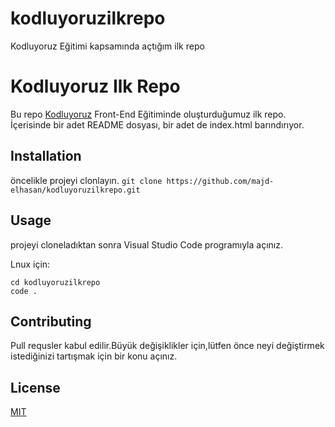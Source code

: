 # kodluyoruzilkrepo
Kodluyoruz Eğitimi kapsamında açtığım ilk repo
# Kodluyoruz Ilk Repo

Bu repo [Kodluyoruz](https://www.kodluyoruz.org/) Front-End Eğitiminde oluşturduğumuz ilk repo. İçerisinde bir adet README dosyası, bir adet de index.html barındırıyor.
[](https://github.com/majd-elhasan/kodluyoruzilkrepo/blob/main/kodluyoruz_repo_img.png)

## Installation

öncelikle projeyi clonlayın. 
`git clone https://github.com/majd-elhasan/kodluyoruzilkrepo.git`

## Usage

projeyi cloneladıktan sonra Visual Studio Code programıyla açınız.

Lnux için:

```linux
cd kodluyoruzilkrepo
code .
```

## Contributing

Pull requsler kabul edilir.Büyük değişiklikler için,lütfen önce neyi değiştirmek istediğinizi tartışmak için bir konu açınız.

## License

[MIT](https://choosealicense.com/licenses/mit/)